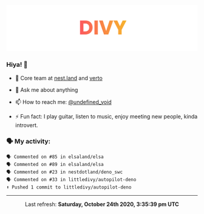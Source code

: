 
![](https://github.com/divy-work/divy-work/raw/master/assets/divy.png)

### Hiya! 👋

- 🔭 Core team at [nest.land](https://github.com/nestdotland/nest.land) and [verto](https://github.com/useverto/verto)

- 💬 Ask me about anything

- 📫 How to reach me: [@undefined_void](https://instagram.com/divy.exe)

- ⚡ Fun fact: I play guitar, listen to music, enjoy meeting new people, kinda introvert.

### 🗣 My activity:

```
🗣 Commented on #85 in elsaland/elsa
🗣 Commented on #89 in elsaland/elsa
🗣 Commented on #23 in nestdotland/deno_swc
🗣 Commented on #33 in littledivy/autopilot-deno
⬆️ Pushed 1 commit to littledivy/autopilot-deno
```

------------
<p align="center">Last refresh: <b>Saturday, October 24th 2020, 3:35:39 pm UTC</b></p>
